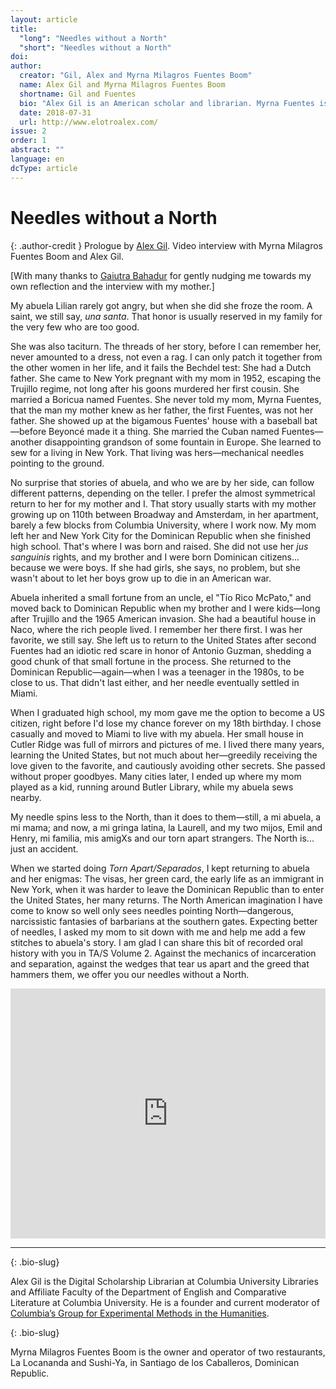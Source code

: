 ```yaml
---
layout: article
title: 
  "long": "Needles without a North"
  "short": "Needles without a North"
doi:
author: 
  creator: "Gil, Alex and Myrna Milagros Fuentes Boom"
  name: Alex Gil and Myrna Milagros Fuentes Boom
  shortname: Gil and Fuentes
  bio: "Alex Gil is an American scholar and librarian. Myrna Fuentes is a business woman."
  date: 2018-07-31
  url: http://www.elotroalex.com/
issue: 2
order: 1
abstract: ""
language: en
dcType: article
---
```


# Needles without a North

{: .author-credit }
Prologue by [Alex Gil](http://www.elotroalex.com/). Video interview with Myrna Milagros Fuentes Boom and Alex Gil.

[With many thanks to [Gaiutra Bahadur]({{site.baseurl}}/reflections/gaiutra_bahadur.html) for gently nudging me towards my own reflection and the interview with my mother.]

My abuela Lilian rarely got angry, but when she did she froze the room. A saint, we still say, *una santa*. That honor is usually reserved in my family for the very few who are too good. 
 
She was also taciturn. The threads of her story, before I can remember her, never amounted to a dress, not even a rag. I can only patch it together from the other women in her life, and it fails the Bechdel test: She had a Dutch father. She came to New York pregnant with my mom in 1952, escaping the Trujillo regime, not long after his goons murdered her first cousin. She married a Boricua named Fuentes. She never told my mom, Myrna Fuentes, that the man my mother knew as her father, the first Fuentes, was not her father. She showed up at the bigamous Fuentes' house with a baseball bat—before Beyoncé made it a thing. She married the Cuban named Fuentes—another disappointing grandson of some fountain in Europe. She learned to sew for a living in New York. That living was hers—mechanical needles pointing to the ground.
 
No surprise that stories of abuela, and who we are by her side, can follow different patterns, depending on the teller. I prefer the almost symmetrical return to her for my mother and I. That story usually starts with my mother growing up on 110th between Broadway and Amsterdam, in her apartment, barely a few blocks from Columbia University, where I work now. My mom left her and New York City for the Dominican Republic when she finished high school. That's where I was born and raised. She did not use her *jus sanguinis* rights, and my brother and I were born Dominican citizens... because we were boys. If she had girls, she says, no problem, but she wasn't about to let her boys grow up to die in an American war. 

Abuela inherited a small fortune from an uncle, el "Tío Rico McPato," and moved back to Dominican Republic when my brother and I were kids—long after Trujillo and the 1965 American invasion. She had a beautiful house in Naco, where the rich people lived. I remember her there first. I was her favorite, we still say. She left us to return to the United States after second Fuentes had an idiotic red scare in honor of Antonio Guzman, shedding a good chunk of that small fortune in the process. She returned to the Dominican Republic—again—when I was a teenager in the 1980s, to be close to us. That didn't last either, and her needle eventually settled in Miami.

When I graduated high school, my mom gave me the option to become a US citizen, right before I'd lose my chance forever on my 18th birthday. I chose casually and moved to Miami to live with my abuela. Her small house in Cutler Ridge was full of mirrors and pictures of me. I lived there many years, learning the United States, but not much about her—greedily receiving the love given to the favorite, and cautiously avoiding other secrets. She passed without proper goodbyes. Many cities later, I ended up where my mom played as a kid, running around Butler Library, while my abuela sews nearby. 

My needle spins less to the North, than it does to them—still, a mi abuela, a mi mama; and now, a mi gringa latina, la Laurell, and my two mijos, Emil and Henry, mi familia, mis amigXs and our torn apart strangers. The North is... just an accident.
 
When we started doing *Torn Apart/Separados*, I kept returning to abuela and her enigmas: The visas, her green card, the early life as an immigrant in New York, when it was harder to leave the Dominican Republic than to enter the United States, her many returns. The North American imagination I have come to know so well only sees needles pointing North—dangerous, narcissistic fantasies of barbarians at the southern gates. Expecting better of needles, I asked my mom to sit down with me and help me add a few stitches to abuela's story. I am glad I can share this bit of recorded oral history with you in TA/S Volume 2. Against the mechanics of incarceration and separation, against the wedges that tear us apart and the greed that hammers them, we offer you our needles without a North.

<div class="embedded-video">
<iframe width="100%" height="400" src="https://www.youtube.com/embed/h_m1IfSrREg?ecver=1" frameborder="0" allow="autoplay; encrypted-media" allowfullscreen></iframe>
</div>



---

{: .bio-slug}

Alex Gil is the Digital Scholarship Librarian at Columbia University Libraries and Affiliate Faculty of the Department of English and Comparative Literature at Columbia University. He is a founder and current moderator of [Columbia’s Group for Experimental Methods in the Humanities](http://xpmethod.plaintext.in/).

{: .bio-slug}

Myrna Milagros Fuentes Boom is the owner and operator of two restaurants, La Locananda and Sushi-Ya, in Santiago de los Caballeros, Dominican Republic.